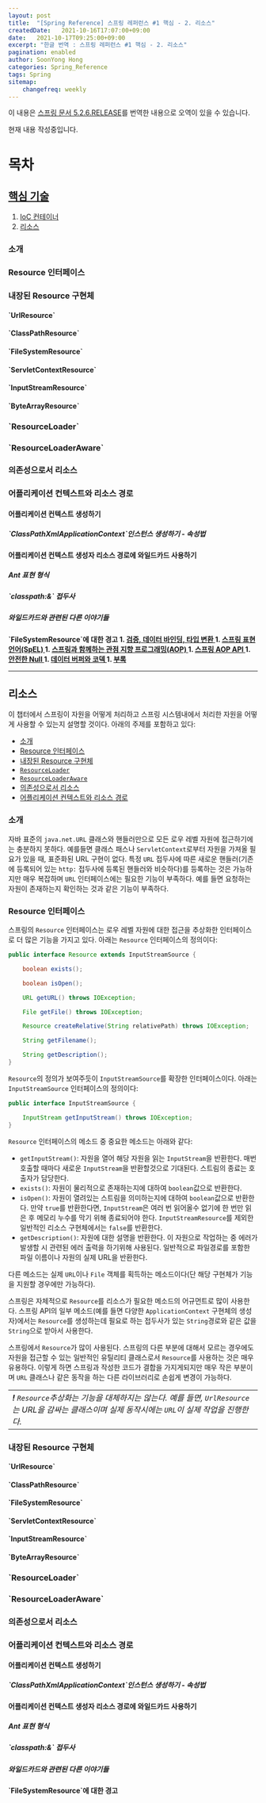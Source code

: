 ```yaml
---
layout: post
title:  "[Spring Reference] 스프링 레퍼런스 #1 핵심 - 2. 리소스"
createdDate:   2021-10-16T17:07:00+09:00
date:   2021-10-17T09:25:00+09:00
excerpt: "한글 번역 : 스프링 레퍼런스 #1 핵심 - 2. 리소스"
pagination: enabled
author: SoonYong Hong
categories: Spring_Reference
tags: Spring 
sitemap:
    changefreq: weekly
---
```


이 내용은 [스프링 문서 5.2.6.RELEASE](https://docs.spring.io/spring/docs/5.2.6.RELEASE/spring-framework-reference/core.html#spring-core)를 번역한 내용으로 오역이 있을 수 있습니다.

현재 내용 작성중입니다.

# 목차
<h2><a href="../spring-reference-core-1-beans/#spring-core"> 핵심 기술 </a></h2>

1. <a href="../spring-reference-core-1-beans"> IoC 컨테이너 </a>
1. <a href="#resources"> 리소스 </a>
<h3 id="resources-introduction">소개</a>
<h3 id="resources-resource">Resource 인터페이스</a>
<h3 id="resources-implementations">내장된 Resource 구현체</a>
<h4 id="resources-implementations-urlresource">`UrlResource`</a>
<h4 id="resources-implementations-classpathresource">`ClassPathResource`</a>
<h4 id="resources-implementations-filesystemresource">`FileSystemResource`</a>
<h4 id="resources-implementations-servletcontextresource">`ServletContextResource`</a>
<h4 id="resources-implementations-inputstreamresource">`InputStreamResource`</a>
<h4 id="resources-implementations-bytearrayresource">`ByteArrayResource`</a>
<h3 id="resources-resourceLoader">`ResourceLoader`</a>
<h3 id="resources-resourceloaderaware">`ResourceLoaderAware`</a>
<h3 id="resources-as-dependencies">의존성으로서 리소스</a>
<h3 id="resources-app-ctx">어플리케이션 컨텍스트와 리소스 경로</a>
<h4 id="resources-app-ctx-construction">어플리케이션 컨텍스트 생성하기</a>
<h5 id="resources-app-ctx-classpathxml">`ClassPathXmlApplicationContext`인스턴스 생성하기 - 속성법</a>
<h4 id="resources-app-ctx-wildcards-in-resource-paths">어플리케이션 컨텍스트 생성자 리소스 경로에 와일드카드 사용하기</a>
<h5 id="resources-app-ctx-ant-patterns-in-paths">Ant 표현 형식</a>
<h5 id="resources-classpath-wildcards">`classpath:&` 접두사</a>
<h5 id="resources-wildcards-in-path-other-stuff">와일드카드와 관련된 다른 이야기들</a>
<h4 id="resources-filesystemresource-caveats">`FileSystemResource`에 대한 경고</a>
1. <a href="../spring-reference-core-3-validation/#validation"> 검증, 데이터 바인딩, 타입 변환 </a>
1. <a href="../spring-reference-core-4-expressions/#expressions"> 스프링 표현 언어(SpEL) </a>
1. <a href="../spring-reference-core-5-aop/#aop"> 스프링과 함께하는 관점 지향 프로그래밍(AOP) </a>
1. <a href="../spring-reference-core-6-aop-api/#aop-api"> 스프링 AOP API </a>
1. <a href="../spring-reference-core-7-null-safety/#null-safety"> 안전한 Null </a>
1. <a href="../spring-reference-core-8-databuffers/#databuffers"> 데이터 버퍼와 코덱 </a>
1. <a href="../spring-reference-core-9-appendix/#appendix"> 부록 </a>

---

<h2 id="resources"> 리소스 </h2>

이 챕터에서 스프링이 자원을 어떻게 처리하고 스프링 시스템내에서 처리한 자원을 어떻게 사용할 수 있는지 설명할 것이다. 아래의 주제를 포함하고 있다:

* [소개](#resources-introduction)
* [Resource 인터페이스](#resources-resource)
* [내장된 Resource 구현체](#resources-implementations)
* [`ResourceLoader`](#resources-resourceLoader)
* [`ResourceLoaderAware`](#resources-resourceloaderaware)
* [의존성으로서 리소스](#resources-as-dependencies)
* [어플리케이션 컨텍스트와 리소스 경로](#resources-app-ctx)

<h3 id="resources-introduction">소개</h3>

자바 표준의 `java.net.URL` 클래스와 핸들러만으로 모든 로우 레벨 자원에 접근하기에는 충분하지 못하다. 예를들면 클래스 패스나 `ServletContext`로부터 자원을 가져올 필요가 있을 때, 표준화된 URL 구현이 없다. 특정 `URL` 접두사에 따른 새로운 핸들러(기존에 등록되어 있는 `http:` 접두사에 등록된 핸들러와 비슷하다)를 등록하는 것은 가능하지만 매우 복잡하며 `URL` 인터페이스에는 필요한 기능이 부족하다. 예를 들면 요청하는 자원이 존재하는지 확인하는 것과 같은 기능이 부족하다.

<h3 id="resources-resource">Resource 인터페이스</h3>

스프링의 `Resource` 인터페이스는 로우 레벨 자원에 대한 접근을 추상화한 인터페이스로 더 많은 기능을 가지고 있다. 아래는 `Resource` 인터페이스의 정의이다:

```java
public interface Resource extends InputStreamSource {

    boolean exists();

    boolean isOpen();

    URL getURL() throws IOException;

    File getFile() throws IOException;

    Resource createRelative(String relativePath) throws IOException;

    String getFilename();

    String getDescription();
}
```

`Resource`의 정의가 보여주듯이 `InputStreamSource`를 확장한 인터페이스이다. 아래는 `InputStreamSource` 인터페이스의 정의이다:

```java
public interface InputStreamSource {

    InputStream getInputStream() throws IOException;
}
```

`Resource` 인터페이스의 메소드 중 중요한 메소드는 아래와 같다:

* `getInputStream()`: 자원을 열어 해당 자원을 읽는 `InputStream`을 반환한다. 매번 호출할 때마다 새로운 `InputStream`을 반환할것으로 기대된다. 스트림의 종료는 호출자가 담당한다.
* `exists()`: 자원이 물리적으로 존재하는지에 대하여 `boolean`값으로 반환한다.
* `isOpen()`: 자원이 열려있는 스트림을 의미하는지에 대하여 `boolean`값으로 반환한다. 만약 `true`를 반환한다면, `InputStream`은 여러 번 읽어올수 없기에 한 번만 읽은 후 메모리 누수를 막기 위해 종료되어야 한다. `InputStreamResource`를 제외한 일반적인 리소스 구현체에서는 `false`를 반환한다.
* `getDescription()`: 자원에 대한 설명을 반환한다. 이 자원으로 작업하는 중 에러가 발생할 시 관련된 에러 출력을 하기위해 사용된다. 일반적으로 파일경로를 포함한 파일 이름이나 자원의 실제 URL을 반환한다.

다른 메소드는 실제 `URL`이나 `File` 객체를 획득하는 메소드이다(단 해당 구현체가 기능을 지원할 경우에만 가능하다).

스프링은 자체적으로 `Resource`를 리소스가 필요한 메소드의 어규먼트로 많이 사용한다. 스프링 API의 일부 메소드(예를 들면 다양한 `ApplicationContext` 구현체의 생성자)에서는 `Resource`를 생성하는데 필요로 하는 접두사가 있는 `String`경로와 같은 값을 `String`으로 받아서 사용한다.

스프링에서 `Resource`가 많이 사용된다. 스프링의 다른 부분에 대해서 모르는 경우에도 자원을 접근할 수 있는 일반적인 유틸리티 클래스로서 `Resource`를 사용하는 것은 매우 유용하다. 이렇게 하면 스프링과 작성한 코드가 결합을 가지게되지만 매우 작은 부분이며 `URL` 클래스나 같은 동작을 하는 다른 라이브러리로 손쉽게 변경이 가능하다.

| |
| ----- |
| ***!** `Resource`추상화는 기능을 대체하지는 않는다. 예를 들면, `UrlResource`는 URL을 감싸는 클래스이며 실제 동작시에는 `URL`이 실제 작업을 진행한다.* |

<h3 id="resources-implementations">내장된 Resource 구현체</h3>
<h4 id="resources-implementations-urlresource">`UrlResource`</h4>
<h4 id="resources-implementations-classpathresource">`ClassPathResource`</h4>
<h4 id="resources-implementations-filesystemresource">`FileSystemResource`</h4>
<h4 id="resources-implementations-servletcontextresource">`ServletContextResource`</h4>
<h4 id="resources-implementations-inputstreamresource">`InputStreamResource`</h4>
<h4 id="resources-implementations-bytearrayresource">`ByteArrayResource`</h4>
<h3 id="resources-resourceLoader">`ResourceLoader`</h3>
<h3 id="resources-resourceloaderaware">`ResourceLoaderAware`</h3>
<h3 id="resources-as-dependencies">의존성으로서 리소스</h3>
<h3 id="resources-app-ctx">어플리케이션 컨텍스트와 리소스 경로</h3>
<h4 id="resources-app-ctx-construction">어플리케이션 컨텍스트 생성하기</h4>
<h5 id="resources-app-ctx-classpathxml">`ClassPathXmlApplicationContext`인스턴스 생성하기 - 속성법</h5>
<h4 id="resources-app-ctx-wildcards-in-resource-paths">어플리케이션 컨텍스트 생성자 리소스 경로에 와일드카드 사용하기</h4>
<h5 id="resources-app-ctx-ant-patterns-in-paths">Ant 표현 형식</h5>
<h5 id="resources-classpath-wildcards">`classpath:&` 접두사</h5>
<h5 id="resources-wildcards-in-path-other-stuff">와일드카드와 관련된 다른 이야기들</h5>
<h4 id="resources-filesystemresource-caveats">`FileSystemResource`에 대한 경고</h4>